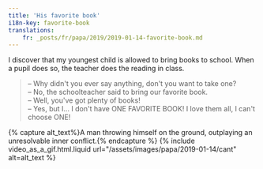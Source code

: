 ```yaml
---
title: 'His favorite book'
i18n-key: favorite-book
translations:
    fr: _posts/fr/papa/2019/2019-01-14-favorite-book.md
---
```


I discover that my youngest child is allowed to bring books to school. When a
pupil does so, the teacher does the reading in class.

<!-- more -->

> – Why didn't you ever say anything, don't you want to take one?  
> – No, the schoolteacher said to bring our favorite book.  
> – Well, you've got plenty of books!  
> – Yes, but I… I don't have ONE FAVORITE BOOK! I love them all, I can't choose
> ONE!

{% capture alt_text%}A man throwing himself on the ground, outplaying an
unresolvable inner conflict.{% endcapture %}
{% include video_as_a_gif.html.liquid
url="/assets/images/papa/2019-01-14/cant"
alt=alt_text
%}
